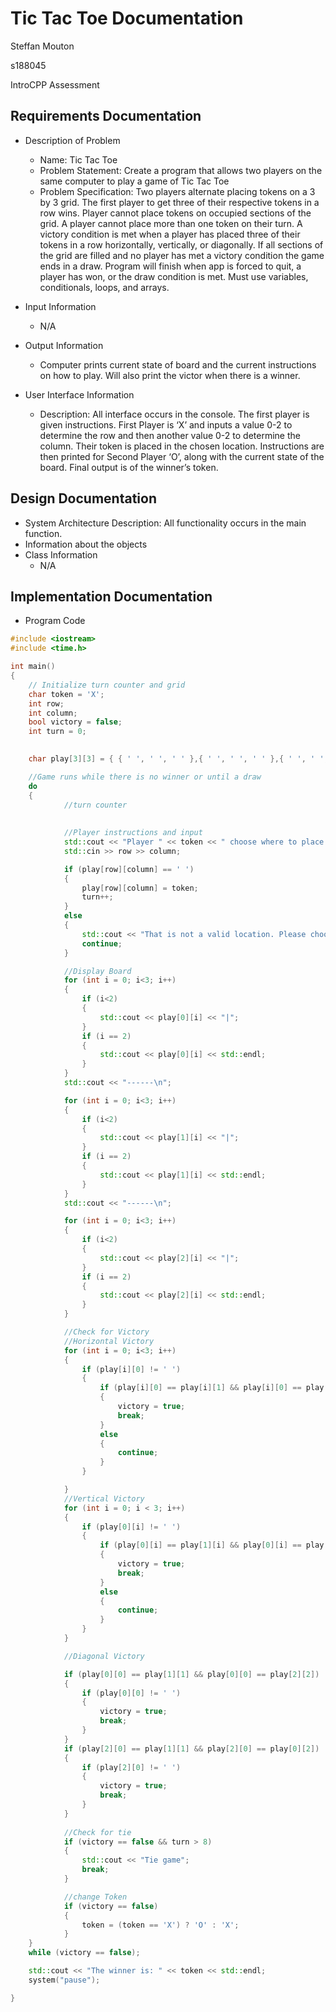 # Tic Tac Toe Documentation

Steffan Mouton

s188045

IntroCPP Assessment

## Requirements Documentation

- Description of Problem
  - Name: Tic Tac Toe
  - Problem Statement: Create a program that allows two players on the same computer to play a game of Tic Tac Toe
  - Problem Specification: Two players alternate placing tokens on a 3 by 3 grid. The first player to get three of their respective tokens in a row wins. Player cannot place tokens on occupied sections of the grid. A player cannot place more than one token on their turn. A victory condition is met when a player has placed three of their tokens in a row horizontally, vertically, or diagonally. If all sections of the grid are filled and no player has met a victory condition the game ends in a draw.
    Program will finish when app is forced to quit, a player has won, or the draw condition is met.
    Must use variables, conditionals, loops, and arrays.

- Input Information
  - N/A
- Output Information
  - Computer prints current state of board and the current instructions on how to play. Will also print the victor when there is a winner.

- User Interface Information
  - Description: All interface occurs in the console. The first player is given instructions.
    First Player is ‘X’ and inputs a value 0-2 to determine the row and then another value 0-2 to determine the column. Their token is placed in the chosen location. Instructions are then printed for Second Player ‘O’, along with the current state of the board.
    Final output is of the winner’s token.

## Design Documentation

- System Architecture Description:
    All functionality occurs in the main function.
- Information about the objects
- Class Information
  - N/A

## Implementation Documentation

- Program Code

```C++
#include <iostream>
#include <time.h>

int main()
{
	// Initialize turn counter and grid
	char token = 'X';
	int row;
	int column;
	bool victory = false;
	int turn = 0;
	

	char play[3][3] = { { ' ', ' ', ' ' },{ ' ', ' ', ' ' },{ ' ', ' ', ' ' } };

	//Game runs while there is no winner or until a draw
	do 
	{
			//turn counter
			
		
			//Player instructions and input
			std::cout << "Player " << token << " choose where to place by entering two values. The first (0-2) determines the row, the second (0-2) determines the column.";
			std::cin >> row >> column;

			if (play[row][column] == ' ')
			{
				play[row][column] = token;
				turn++;
			}
			else
			{
				std::cout << "That is not a valid location. Please choose another!\n";
				continue;
			}

			//Display Board
			for (int i = 0; i<3; i++)
			{
				if (i<2)
				{
					std::cout << play[0][i] << "|";
				}
				if (i == 2)
				{
					std::cout << play[0][i] << std::endl;
				}
			}
			std::cout << "------\n";

			for (int i = 0; i<3; i++)
			{
				if (i<2)
				{
					std::cout << play[1][i] << "|";
				}
				if (i == 2)
				{
					std::cout << play[1][i] << std::endl;
				}
			}
			std::cout << "------\n";

			for (int i = 0; i<3; i++)
			{
				if (i<2)
				{
					std::cout << play[2][i] << "|";
				}
				if (i == 2)
				{
					std::cout << play[2][i] << std::endl;
				}
			}

			//Check for Victory
			//Horizontal Victory
			for (int i = 0; i<3; i++)
			{
				if (play[i][0] != ' ')
				{
					if (play[i][0] == play[i][1] && play[i][0] == play[i][2])
					{
						victory = true;
						break;
					}
					else
					{
						continue;
					}
				}

			}
			//Vertical Victory
			for (int i = 0; i < 3; i++)
			{
				if (play[0][i] != ' ')
				{
					if (play[0][i] == play[1][i] && play[0][i] == play[2][i])
					{
						victory = true;
						break;
					}
					else
					{
						continue;
					}
				}
			}

			//Diagonal Victory

			if (play[0][0] == play[1][1] && play[0][0] == play[2][2])
			{
				if (play[0][0] != ' ')
				{
					victory = true;
					break;
				}
			}
			if (play[2][0] == play[1][1] && play[2][0] == play[0][2])
			{
				if (play[2][0] != ' ')
				{
					victory = true;
					break;
				}
			}
		
			//Check for tie
			if (victory == false && turn > 8)
			{
				std::cout << "Tie game";
				break;
			}

			//change Token
			if (victory == false)
			{
				token = (token == 'X') ? 'O' : 'X';
			}
	}
	while (victory == false);

	std::cout << "The winner is: " << token << std::endl;
	system("pause");

}
```